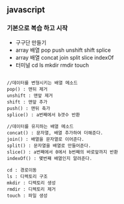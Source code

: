 ## javascript 

### 기본으로 복습 하고 시작

- 구구단 만들기
- array 배열 pop push unshift shift splice
- array 배열 concat join split slice indexOf
- 터미널 cd ls mkdir rmdir touch

```javascript

```

```
//데이터를 변형시키는 배열 메소드
pop() : 맨뒤 제거
unshift : 맨앞 제거
shift : 맨앞 추가
push() : 맨뒤 축가
splice() : a번째에서 b갯수 반환

//데이터를 유지하는 배열 메소드
concat() : 문자열, 배열 추가하여 더해준다.
join() : 배열을 문자열로 이어준다.
split() : 문자열을 배열로 만들어준다.
slice() : a번째에서 0에서 b번째의 바로앞까지 반환
indexOf() : 몇번쨰 배열인지 알려준다.
```
```
cd : 경로이동
ls : 디렉토리 구조 
mkdir : 디렉토리 생성
rmdir : 디렉토리 제거
touch : 파일 생성
```

